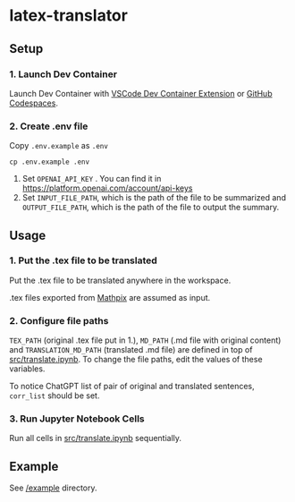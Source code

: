 # latex-translator

## Setup

### 1. Launch Dev Container

Launch Dev Container with [VSCode Dev Container Extension](https://code.visualstudio.com/docs/devcontainers/containers) or [GitHub Codespaces](https://github.com/features/codespaces).

### 2. Create .env file

Copy `.env.example` as `.env`

```
cp .env.example .env
```

1. Set `OPENAI_API_KEY` .
   You can find it in https://platform.openai.com/account/api-keys
2. Set `INPUT_FILE_PATH`, which is the path of the file to be summarized and `OUTPUT_FILE_PATH`, which is the path of the file to output the summary.

## Usage

### 1. Put the .tex file to be translated

Put the .tex file to be translated anywhere in the workspace.

.tex files exported from [Mathpix](https://mathpix.com/) are assumed as input.

### 2. Configure file paths

`TEX_PATH` (original .tex file put in 1.), `MD_PATH` (.md file with original content) and `TRANSLATION_MD_PATH` (translated .md file) are defined in top of [src/translate.ipynb](./src/translate.ipynb).
To change the file paths, edit the values of these variables.

To notice ChatGPT list of pair of original and translated sentences, `corr_list` should be set.

### 3. Run Jupyter Notebook Cells

Run all cells in [src/translate.ipynb](./src/translate.ipynb) sequentially.

## Example

See [/example](./example) directory.
